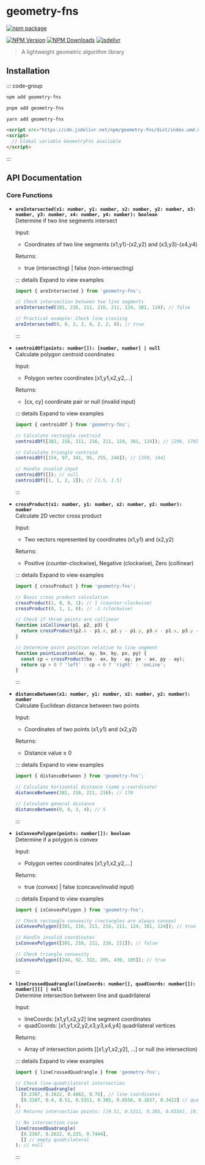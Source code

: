 # geometry-fns

[![npm package](https://nodei.co/npm/geometry-fns.png?downloads=true&downloadRank=true&stars=true)](https://www.npmjs.com/package/geometry-fns)

[![NPM Version](https://img.shields.io/npm/v/geometry-fns.svg?style=flat)](https://npmjs.org/package/geometry-fns)
[![NPM Downloads](https://img.shields.io/npm/dm/geometry-fns.svg?style=flat)](https://npmjs.org/package/geometry-fns)
[![jsdelivr](https://data.jsdelivr.com/v1/package/npm/camel-kit/badge)](https://www.jsdelivr.com/package/npm/geometry-fns)

> A lightweight geometric algorithm library

## Installation

::: code-group

```bash [npm]
npm add geometry-fns
```
```bash [pnpm]
pnpm add geometry-fns
```
```bash [yarn]
yarn add geometry-fns
```
```html [HTML]
<script src="https://cdn.jsdelivr.net/npm/geometry-fns/dist/index.umd.min.js"></script>
<script>
  // Global variable GeometryFns available
</script>
```

:::

## API Documentation

### Core Functions

- **`areIntersected(x1: number, y1: number, x2: number, y2: number, x3: number, y3: number, x4: number, y4: number): boolean`**  
  Determine if two line segments intersect

  Input:
  - Coordinates of two line segments (x1,y1)-(x2,y2) and (x3,y3)-(x4,y4)

  Returns:
  - true (intersecting) | false (non-intersecting)

  ::: details Expand to view examples
  ```ts
  import { areIntersected } from 'geometry-fns';

  // Check intersection between two line segments
  areIntersected(381, 216, 211, 216, 211, 124, 381, 124); // false

  // Practical example: Check line crossing
  areIntersected(0, 0, 2, 2, 0, 2, 2, 0); // true
  ```
  :::

- **`centroidOf(points: number[]): [number, number] | null`**  
  Calculate polygon centroid coordinates

  Input:
  - Polygon vertex coordinates [x1,y1,x2,y2,...]

  Returns:
  - [cx, cy] coordinate pair or null (invalid input)

  ::: details Expand to view examples
  ```ts
  import { centroidOf } from 'geometry-fns';

  // Calculate rectangle centroid
  centroidOf([381, 216, 211, 216, 211, 124, 381, 124]); // [296, 170]

  // Calculate triangle centroid
  centroidOf([154, 97, 341, 95, 255, 240]); // [250, 144]

  // Handle invalid input
  centroidOf([]); // null
  centroidOf([1, 1, 2, 2]); // [1.5, 1.5]
  ```
  :::

- **`crossProduct(x1: number, y1: number, x2: number, y2: number): number`**  
  Calculate 2D vector cross product

  Input:
  - Two vectors represented by coordinates (x1,y1) and (x2,y2)

  Returns:
  - Positive (counter-clockwise), Negative (clockwise), Zero (collinear)

  ::: details Expand to view examples
  ```ts
  import { crossProduct } from 'geometry-fns';

  // Basic cross product calculation
  crossProduct(1, 0, 0, 1); // 1 (counter-clockwise)
  crossProduct(0, 1, 1, 0); // -1 (clockwise)

  // Check if three points are collinear
  function isCollinear(p1, p2, p3) {
    return crossProduct(p2.x - p1.x, p2.y - p1.y, p3.x - p1.x, p3.y - p1.y) === 0;
  }

  // Determine point position relative to line segment
  function pointLocation(ax, ay, bx, by, px, py) {
    const cp = crossProduct(bx - ax, by - ay, px - ax, py - ay);
    return cp > 0 ? 'left' : cp < 0 ? 'right' : 'onLine';
  }
  ```
  :::

- **`distanceBetween(x1: number, y1: number, x2: number, y2: number): number`**  
  Calculate Euclidean distance between two points

  Input:
  - Coordinates of two points (x1,y1) and (x2,y2)

  Returns:
  - Distance value ≥ 0

  ::: details Expand to view examples
  ```ts
  import { distanceBetween } from 'geometry-fns';

  // Calculate horizontal distance (same y-coordinate)
  distanceBetween(381, 216, 211, 216); // 170

  // Calculate general distance
  distanceBetween(0, 0, 3, 4); // 5
  ```
  :::

- **`isConvexPolygon(points: number[]): boolean`**  
  Determine if a polygon is convex

  Input:
  - Polygon vertex coordinates [x1,y1,x2,y2,...]

  Returns:
  - true (convex) | false (concave/invalid input)

  ::: details Expand to view examples
  ```ts
  import { isConvexPolygon } from 'geometry-fns';

  // Check rectangle convexity (rectangles are always convex)
  isConvexPolygon([381, 216, 211, 216, 211, 124, 381, 124]); // true

  // Handle invalid coordinates
  isConvexPolygon([381, 216, 211, 216, 211]); // false

  // Check triangle convexity
  isConvexPolygon([244, 92, 322, 205, 430, 105]); // true
  ```
  :::

- **`lineCrossedQuadrangle(lineCoords: number[], quadCoords: number[]): number[][] | null`**  
  Determine intersection between line and quadrilateral

  Input:
  - lineCoords: [x1,y1,x2,y2] line segment coordinates
  - quadCoords: [x1,y1,x2,y2,x3,y3,x4,y4] quadrilateral vertices

  Returns:
  - Array of intersection points [[x1,y1,x2,y2], ...] or null (no intersection)

  ::: details Expand to view examples
  ```ts
  import { lineCrossedQuadrangle } from 'geometry-fns';

  // Check line-quadrilateral intersection
  lineCrossedQuadrangle(
    [0.2387, 0.2622, 0.4462, 0.76], // line coordinates
    [0.3187, 0.4, 0.51, 0.5311, 0.305, 0.6556, 0.1837, 0.3422] // quadrilateral vertices
  );
  // Returns intersection points: [[0.51, 0.5311, 0.305, 0.6556], [0.1837, 0.3422, 0.3187, 0.4]]

  // No intersection case
  lineCrossedQuadrangle(
    [0.2387, 0.2622, 0.235, 0.7444],
    [] // empty quadrilateral
  ); // null
  ```
  :::
